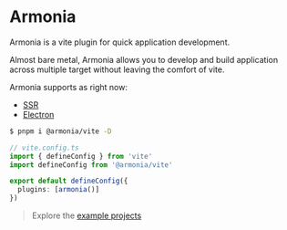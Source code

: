# Armonia

Armonia is a vite plugin for quick application development.

Almost bare metal, Armonia allows you to develop and build application across multiple target without leaving the comfort of vite.

Armonia supports as right now:

- [SSR](ssr.md)
- [Electron](electron.md)

```bash
$ pnpm i @armonia/vite -D
```

```ts
// vite.config.ts
import { defineConfig } from 'vite'
import defineConfig from '@armonia/vite'

export default defineConfig({
  plugins: [armonia()]
})
```

> Explore the [example projects](https://github.com/armoniacore/armonia-vite/packages/playground)

